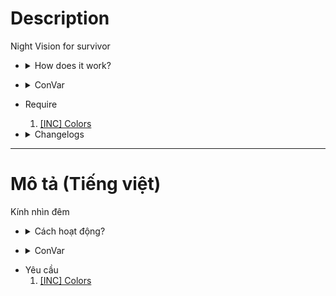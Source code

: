 # Description
Night Vision for survivor

* <details><summary>How does it work?</summary>

    * Press double flashlight key to toggle night vision menu.
    * Use Menu to change player's color correction
</details>

* <details><summary>ConVar</summary>

  ```
  None currently
  ```
</details>

* Require
    1. [[INC] Colors](https://forums.alliedmods.net/showthread.php?t=96831)

* <details><summary>Changelogs</summary>

  ```
  1.0.0 (15-02-2024)
    - Initial release.
  ```
</details>

- - - -
# Mô tả (Tiếng việt)
Kính nhìn đêm

* <details><summary>Cách hoạt động?</summary>

    * Player bấm flashlight 2 lần để bật menu
    * Điều chỉnh color correction thông qua menu hiển thị
</details>

* <details><summary>ConVar</summary>

  ```
  Hiện không có
  ```
</details>

* Yêu cầu
    1. [[INC] Colors](https://forums.alliedmods.net/showthread.php?t=96831)
